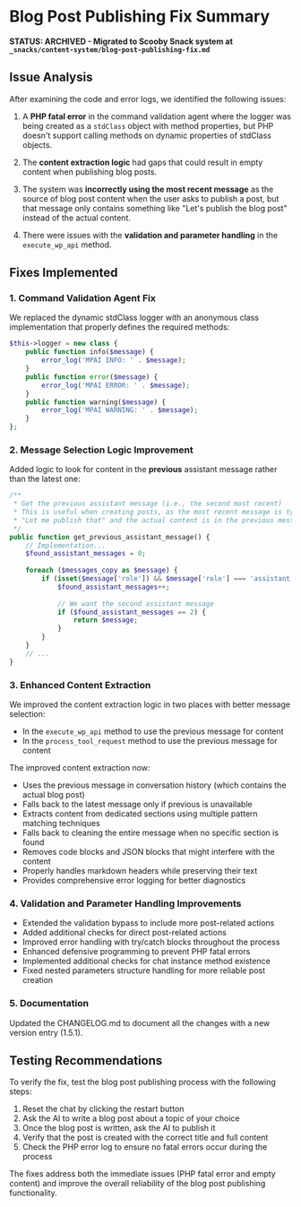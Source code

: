# Blog Post Publishing Fix Summary

**STATUS: ARCHIVED - Migrated to Scooby Snack system at `_snacks/content-system/blog-post-publishing-fix.md`**

## Issue Analysis
After examining the code and error logs, we identified the following issues:

1. A **PHP fatal error** in the command validation agent where the logger was being created as a `stdClass` object with method properties, but PHP doesn't support calling methods on dynamic properties of stdClass objects.

2. The **content extraction logic** had gaps that could result in empty content when publishing blog posts.

3. The system was **incorrectly using the most recent message** as the source of blog post content when the user asks to publish a post, but that message only contains something like "Let's publish the blog post" instead of the actual content.

4. There were issues with the **validation and parameter handling** in the `execute_wp_api` method.

## Fixes Implemented

### 1. Command Validation Agent Fix
We replaced the dynamic stdClass logger with an anonymous class implementation that properly defines the required methods:
```php
$this->logger = new class {
    public function info($message) { 
        error_log('MPAI INFO: ' . $message); 
    }
    public function error($message) { 
        error_log('MPAI ERROR: ' . $message); 
    }
    public function warning($message) { 
        error_log('MPAI WARNING: ' . $message); 
    }
};
```

### 2. Message Selection Logic Improvement
Added logic to look for content in the **previous** assistant message rather than the latest one:

```php
/**
 * Get the previous assistant message (i.e., the second most recent)
 * This is useful when creating posts, as the most recent message is typically 
 * "Let me publish that" and the actual content is in the previous message
 */
public function get_previous_assistant_message() {
    // Implementation...
    $found_assistant_messages = 0;
    
    foreach ($messages_copy as $message) {
        if (isset($message['role']) && $message['role'] === 'assistant') {
            $found_assistant_messages++;
            
            // We want the second assistant message
            if ($found_assistant_messages == 2) {
                return $message;
            }
        }
    }
    // ...
}
```

### 3. Enhanced Content Extraction
We improved the content extraction logic in two places with better message selection:
- In the `execute_wp_api` method to use the previous message for content
- In the `process_tool_request` method to use the previous message for content

The improved content extraction now:
- Uses the previous message in conversation history (which contains the actual blog post)
- Falls back to the latest message only if previous is unavailable
- Extracts content from dedicated sections using multiple pattern matching techniques
- Falls back to cleaning the entire message when no specific section is found
- Removes code blocks and JSON blocks that might interfere with the content
- Properly handles markdown headers while preserving their text
- Provides comprehensive error logging for better diagnostics

### 4. Validation and Parameter Handling Improvements
- Extended the validation bypass to include more post-related actions
- Added additional checks for direct post-related actions
- Improved error handling with try/catch blocks throughout the process
- Enhanced defensive programming to prevent PHP fatal errors
- Implemented additional checks for chat instance method existence
- Fixed nested parameters structure handling for more reliable post creation

### 5. Documentation
Updated the CHANGELOG.md to document all the changes with a new version entry (1.5.1).

## Testing Recommendations
To verify the fix, test the blog post publishing process with the following steps:

1. Reset the chat by clicking the restart button
2. Ask the AI to write a blog post about a topic of your choice
3. Once the blog post is written, ask the AI to publish it
4. Verify that the post is created with the correct title and full content
5. Check the PHP error log to ensure no fatal errors occur during the process

The fixes address both the immediate issues (PHP fatal error and empty content) and improve the overall reliability of the blog post publishing functionality.